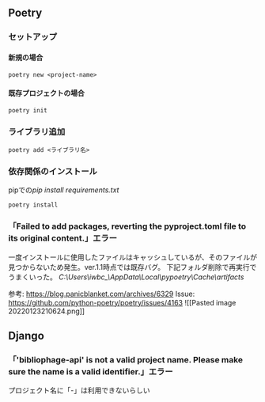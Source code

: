 ## Poetry
### セットアップ
#### 新規の場合
```
poetry new <project-name>
```
#### 既存プロジェクトの場合
```
poetry init
```

### ライブラリ追加
```
poetry add <ライブラリ名>
```

###  依存関係のインストール
pipでの*pip install requirements.txt*
```
poetry install
```

### 「Failed to add packages, reverting the pyproject.toml file to its original content.」エラー
一度インストールに使用したファイルはキャッシュしているが、そのファイルが見つからないため発生。ver.1.1時点では既存バグ。
下記フォルダ削除で再実行でうまくいった。
*C:\Users\iwbc_\AppData\Local\pypoetry\Cache\artifacts*

参考: https://blog.panicblanket.com/archives/6329
Issue: https://github.com/python-poetry/poetry/issues/4163
![[Pasted image 20220123210624.png]]

## Django
### 「'bibliophage-api' is not a valid project name. Please make sure the name is a valid identifier.」エラー
プロジェクト名に「-」は利用できないらしい